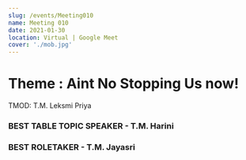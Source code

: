 ```yaml
---
slug: /events/Meeting010
name: Meeting 010
date: 2021-01-30
location: Virtual | Google Meet 
cover: './mob.jpg'
---
```


# Theme : Aint No Stopping Us now!


TMOD: T.M. Leksmi Priya

### BEST TABLE TOPIC SPEAKER - T.M. Harini
### BEST ROLETAKER - T.M. Jayasri
